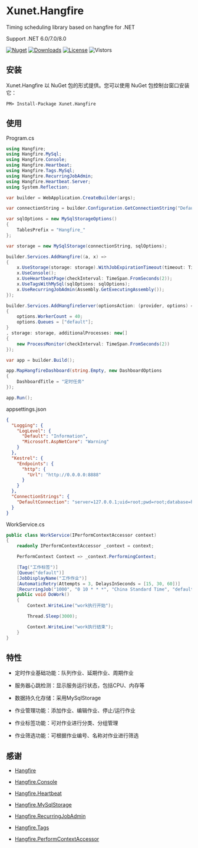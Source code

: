 # Xunet.Hangfire

Timing scheduling library based on hangfire for .NET

Support .NET 6.0/7.0/8.0

[![Nuget](https://img.shields.io/nuget/v/Xunet.Hangfire.svg?style=flat-square)](https://www.nuget.org/packages/Xunet.Hangfire)
[![Downloads](https://img.shields.io/nuget/dt/Xunet.Hangfire.svg?style=flat-square)](https://www.nuget.org/stats/packages/Xunet.Hangfire?groupby=Version)
[![License](https://img.shields.io/github/license/shelley-xl/Xunet.Hangfire.svg)](https://github.com/shelley-xl/Xunet.Hangfire/blob/master/LICENSE)
![Vistors](https://visitor-badge.laobi.icu/badge?page_id=https://github.com/shelley-xl/Xunet.Hangfire)

## 安装

Xunet.Hangfire 以 NuGet 包的形式提供。您可以使用 NuGet 包控制台窗口安装它：

```
PM> Install-Package Xunet.Hangfire
```

## 使用

Program.cs

```c#
using Hangfire;
using Hangfire.MySql;
using Hangfire.Console;
using Hangfire.Heartbeat;
using Hangfire.Tags.MySql;
using Hangfire.RecurringJobAdmin;
using Hangfire.Heartbeat.Server;
using System.Reflection;

var builder = WebApplication.CreateBuilder(args);

var connectionString = builder.Configuration.GetConnectionString("DefaultConnection") ?? throw new ArgumentException("connectionString");

var sqlOptions = new MySqlStorageOptions()
{
    TablesPrefix = "Hangfire_"
};

var storage = new MySqlStorage(connectionString, sqlOptions);

builder.Services.AddHangfire((a, x) =>
{
    x.UseStorage(storage: storage).WithJobExpirationTimeout(timeout: TimeSpan.FromDays(7));
    x.UseConsole();
    x.UseHeartbeatPage(checkInterval: TimeSpan.FromSeconds(2));
    x.UseTagsWithMySql(sqlOptions: sqlOptions);
    x.UseRecurringJobAdmin(Assembly.GetExecutingAssembly());
});

builder.Services.AddHangfireServer(optionsAction: (provider, options) =>
{
    options.WorkerCount = 40;
    options.Queues = ["default"];
}
, storage: storage, additionalProcesses: new[]
{
    new ProcessMonitor(checkInterval: TimeSpan.FromSeconds(2))
});

var app = builder.Build();

app.MapHangfireDashboard(string.Empty, new DashboardOptions
{
    DashboardTitle = "定时任务"
});

app.Run();
```

appsettings.json

```json
{
  "Logging": {
    "LogLevel": {
      "Default": "Information",
      "Microsoft.AspNetCore": "Warning"
    }
  },
  "Kestrel": {
    "Endpoints": {
      "http": {
        "Url": "http://0.0.0.0:8888"
      }
    }
  },
  "ConnectionStrings": {
    "DefaultConnection": "server=127.0.0.1;uid=root;pwd=root;database=hangfire;Allow User Variables=True;"
  }
}
```

WorkService.cs

```c#
public class WorkService(IPerformContextAccessor context)
{
    readonly IPerformContextAccessor _context = context;

    PerformContext Context => _context.PerformingContext;

    [Tag("工作标签")]
    [Queue("default")]
    [JobDisplayName("工作作业")]
    [AutomaticRetry(Attempts = 3, DelaysInSeconds = [15, 30, 60])]
    [RecurringJob("1000", "0 10 * * *", "China Standard Time", "default")]
    public void DoWork()
    {
        Context.WriteLine("work执行开始");

        Thread.Sleep(3000);

        Context.WriteLine("work执行结束");
    }
}
```

## 特性

- 定时作业基础功能：队列作业、延期作业、周期作业

- 服务器心跳检测：显示服务运行状态，包括CPU、内存等

- 数据持久化存储：采用MySqlStorage

- 作业管理功能：添加作业、编辑作业、停止/运行作业

- 作业标签功能：可对作业进行分类、分组管理

- 作业筛选功能：可根据作业编号、名称对作业进行筛选

## 感谢

- [Hangfire](https://github.com/HangfireIO/Hangfire)

- [Hangfire.Console](https://github.com/pieceofsummer/Hangfire.Console)

- [Hangfire.Heartbeat](https://github.com/ahydrax/Hangfire.Heartbeat)

- [Hangfire.MySqlStorage](https://github.com/arnoldasgudas/Hangfire.MySqlStorage)

- [Hangfire.RecurringJobAdmin](https://github.com/bamotav/Hangfire.RecurringJobAdmin)

- [Hangfire.Tags](https://github.com/face-it/Hangfire.Tags)

- [Hangfire.PerformContextAccessor](https://github.com/meriturva/Hangfire.PerformContextAccessor)